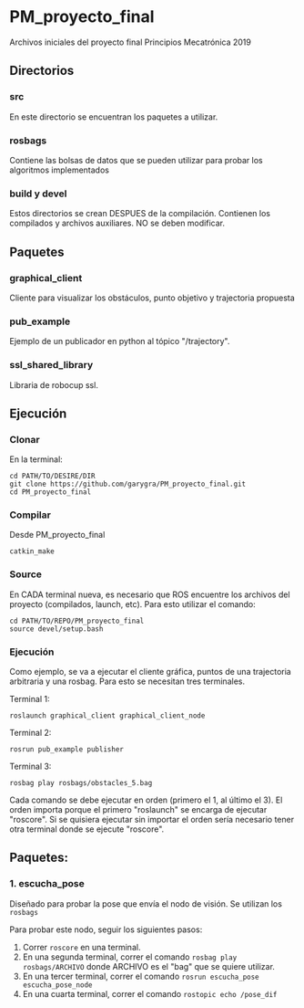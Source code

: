 # PM_proyecto_final
Archivos iniciales del proyecto final Principios Mecatrónica 2019

## Directorios
### src
En este directorio se encuentran los paquetes a utilizar. 

### rosbags 
Contiene las bolsas de datos que se pueden utilizar para probar los algoritmos implementados

### build y devel
Estos directorios se crean DESPUES de la compilación. Contienen los compilados y archivos auxiliares. NO se deben modificar.

## Paquetes
### graphical_client
Cliente para visualizar los obstáculos, punto objetivo y trajectoria propuesta

### pub_example
Ejemplo de un publicador en python al tópico "/trajectory". 

### ssl_shared_library
Libraria de robocup ssl.

## Ejecución
### Clonar
En la terminal:
```
cd PATH/TO/DESIRE/DIR
git clone https://github.com/garygra/PM_proyecto_final.git
cd PM_proyecto_final
```

### Compilar
Desde PM_proyecto_final
```
catkin_make
```

### Source
En CADA terminal nueva, es necesario que ROS encuentre los archivos del proyecto (compilados, launch, etc). Para esto utilizar el comando:
```
cd PATH/TO/REPO/PM_proyecto_final
source devel/setup.bash
```


### Ejecución
Como ejemplo, se va a ejecutar el cliente gráfica, puntos de una trajectoria arbitraria y una rosbag. Para esto se necesitan tres terminales.

Terminal 1:
```
roslaunch graphical_client graphical_client_node
```

Terminal 2:
```
rosrun pub_example publisher
```

Terminal 3:
```
rosbag play rosbags/obstacles_5.bag
```

Cada comando se debe ejecutar en orden (primero el 1, al último el 3). El orden importa porque el primero "roslaunch" se encarga de ejecutar "roscore". Si se quisiera ejecutar sin importar el orden sería necesario tener otra terminal donde se ejecute "roscore".

## Paquetes:

### 1. escucha_pose
Diseñado para probar la pose que envía el nodo de visión. Se utilizan los `rosbags`

Para probar este nodo, seguir los siguientes pasos:
1. Correr `roscore` en una terminal.
2. En una segunda terminal, correr el comando `rosbag play rosbags/ARCHIVO` donde ARCHIVO es el "bag" que se quiere utilizar.
3. En una tercer terminal, correr el comando `rosrun escucha_pose escucha_pose_node`
4. En una cuarta terminal, correr el comando `rostopic echo /pose_dif`

